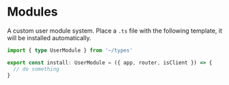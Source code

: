# Modules

A custom user module system. Place a `.ts` file with the following template, it will be installed automatically.

```ts
import { type UserModule } from '~/types'

export const install: UserModule = ({ app, router, isClient }) => {
  // do something
}
```
